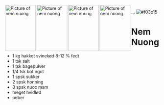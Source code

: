 <picture>
  <img align="left" width="100" height="150" alt="Picture of nem nuong" src="https://www.wokandkin.com/wp-content/uploads/2020/10/Nem-Nuong-Close-Up-saved-for-web.png">
  <img align="left" width="100" height="150" alt="Picture of nem nuong" src="https://via.placeholder.com/15/f03c15/f03c15.png">
</picture>  
  
<picture>
  <img align="left" width="100" height="150" alt="Picture of nem nuong" src="https://www.wokandkin.com/wp-content/uploads/2020/10/Nem-Nuong-Close-Up-saved-for-web.png">
  <img align="left" width="100" height="150" alt="Picture of nem nuong" src="https://via.placeholder.com/15/f03c15/f03c15.png">
</picture>    

...
![#f03c15](https://via.placeholder.com/15/f03c15/f03c15.png)






  
# Nem Nuong
- 1 kg hakket svinekød 8-12 % fedt
- 1 tsk salt
- 1 tsk bagepulver
- 1/4 tsk bot ngot
- 1 spsk sukker
- 2 spsk honning
- 3 spsk nuoc mam
- meget hvidlød
- peber
